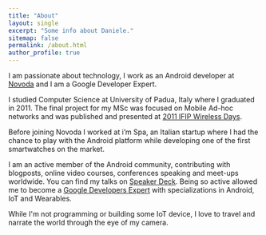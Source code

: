 ```yaml
---
title: "About"
layout: single
excerpt: "Some info about Daniele."
sitemap: false
permalink: /about.html
author_profile: true
---
```


I am passionate about technology, I work as an Android developer at [Novoda](https://www.novoda.com) and I am a Google Developer Expert.

I studied Computer Science at University of Padua, Italy where I graduated in 2011. The final project for my MSc was focused on Mobile Ad-hoc networks and was published and presented at [2011 IFIP Wireless Days](http://ieeexplore.ieee.org/document/6098142).

Before joining Novoda I worked at i’m Spa, an Italian startup where I had the chance to play with the Android platform while developing one of the first smartwatches on the market.

I am an active member of the Android community, contributing with blogposts, online video courses, conferences speaking and meet-ups worldwide. You can find my talks on [Speaker Deck](https://speakerdeck.com/danybony/). 
Being so active allowed me to become a [Google Developers Expert](https://developers.google.com/experts/people/daniele-bonaldo) with specializations in Android, IoT and Wearables.

While I'm not programming or building some IoT device, I love to travel and narrate the world through the eye of my camera.